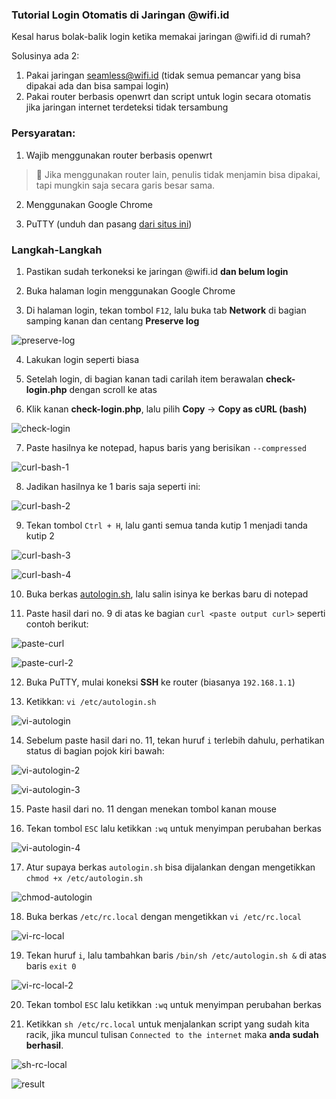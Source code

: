 ### **Tutorial Login Otomatis di Jaringan @wifi.id**

Kesal harus bolak-balik login ketika memakai jaringan @wifi.id di rumah?

Solusinya ada 2:

1. Pakai jaringan seamless@wifi.id (tidak semua pemancar yang bisa dipakai ada dan bisa sampai login)
2. Pakai router berbasis openwrt dan script untuk login secara otomatis jika jaringan internet terdeteksi tidak tersambung

### **Persyaratan:**

1. Wajib menggunakan router berbasis openwrt

> :loudspeaker: Jika menggunakan router lain, penulis tidak menjamin bisa dipakai, tapi mungkin saja secara garis besar sama.

2. Menggunakan Google Chrome

3. PuTTY (unduh dan pasang [dari situs ini](https://www.chiark.greenend.org.uk/~sgtatham/putty/latest.html))

### **Langkah-Langkah**

1. Pastikan sudah terkoneksi ke jaringan @wifi.id **dan belum login**

2. Buka halaman login menggunakan Google Chrome

3. Di halaman login, tekan tombol ```F12```, lalu buka tab **Network** di bagian samping kanan dan centang **Preserve log**

![preserve-log](pics/autologin/01-preserve-log.png)

4. Lakukan login seperti biasa

5. Setelah login, di bagian kanan tadi carilah item berawalan **check-login.php** dengan scroll ke atas

6. Klik kanan **check-login.php**, lalu pilih **Copy** -> **Copy as cURL (bash)**

![check-login](pics/autologin/02-check-login.png)

7. Paste hasilnya ke notepad, hapus baris yang berisikan ```--compressed```

![curl-bash-1](pics/autologin/03-curl-bash-1.png)

8. Jadikan hasilnya ke 1 baris saja seperti ini:

![curl-bash-2](pics/autologin/04-curl-bash-2.png)

9. Tekan tombol ```Ctrl + H```, lalu ganti semua tanda kutip 1 menjadi tanda kutip 2

![curl-bash-3](pics/autologin/05-curl-bash-3.png)

![curl-bash-4](pics/autologin/06-curl-bash-4.png)

10. Buka berkas [autologin.sh](autologin.sh), lalu salin isinya ke berkas baru di notepad

11. Paste hasil dari no. 9 di atas ke bagian ```curl <paste output curl>``` seperti contoh berikut:

![paste-curl](pics/autologin/07-paste-curl.png)

![paste-curl-2](pics/autologin/08-paste-curl-2.png)

12. Buka PuTTY, mulai koneksi **SSH** ke router (biasanya ```192.168.1.1```)

13. Ketikkan: ```vi /etc/autologin.sh```

![vi-autologin](pics/autologin/09-vi-autologin.png)

14. Sebelum paste hasil dari no. 11, tekan huruf ```i``` terlebih dahulu, perhatikan status di bagian pojok kiri bawah:

![vi-autologin-2](pics/autologin/10-vi-autologin-2.png)

![vi-autologin-3](pics/autologin/11-vi-autologin-3.png)

15. Paste hasil dari no. 11 dengan menekan tombol kanan mouse

16. Tekan tombol ```ESC``` lalu ketikkan ```:wq``` untuk menyimpan perubahan berkas

![vi-autologin-4](pics/autologin/12-vi-autologin-4.png)

17. Atur supaya berkas ```autologin.sh``` bisa dijalankan dengan mengetikkan ```chmod +x /etc/autologin.sh```

![chmod-autologin](pics/autologin/13-chmod-autologin.png)

18. Buka berkas ```/etc/rc.local``` dengan mengetikkan ```vi /etc/rc.local```

![vi-rc-local](pics/autologin/14-vi-rc-local.png)

19. Tekan huruf ```i```, lalu tambahkan baris ```/bin/sh /etc/autologin.sh &``` di atas baris ```exit 0```

![vi-rc-local-2](pics/autologin/15-vi-rc-local-2.png)

20. Tekan tombol ```ESC``` lalu ketikkan ```:wq``` untuk menyimpan perubahan berkas

21. Ketikkan ```sh /etc/rc.local``` untuk menjalankan script yang sudah kita racik, jika muncul tulisan ```Connected to the internet``` maka **anda sudah berhasil**.

![sh-rc-local](pics/autologin/16-sh-rc-local.png)

![result](pics/autologin/17-result.png)